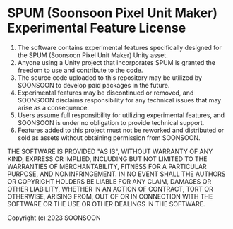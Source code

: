 # SPUM (Soonsoon Pixel Unit Maker) Experimental Feature License

1. The software contains experimental features specifically designed for the SPUM (Soonsoon Pixel Unit Maker) Unity asset.
2. Anyone using a Unity project that incorporates SPUM is granted the freedom to use and contribute to the code.
3. The source code uploaded to this repository may be utilized by SOONSOON to develop paid packages in the future.
4. Experimental features may be discontinued or removed, and SOONSOON disclaims responsibility for any technical issues that may arise as a consequence.
5. Users assume full responsibility for utilizing experimental features, and SOONSOON is under no obligation to provide technical support.
6. Features added to this project must not be reworked and distributed or sold as assets without obtaining permission from SOONSOON.

THE SOFTWARE IS PROVIDED "AS IS", WITHOUT WARRANTY OF ANY KIND, EXPRESS OR IMPLIED, INCLUDING BUT NOT LIMITED TO THE WARRANTIES OF MERCHANTABILITY, FITNESS FOR A PARTICULAR PURPOSE, AND NONINFRINGEMENT. IN NO EVENT SHALL THE AUTHORS OR COPYRIGHT HOLDERS BE LIABLE FOR ANY CLAIM, DAMAGES OR OTHER LIABILITY, WHETHER IN AN ACTION OF CONTRACT, TORT OR OTHERWISE, ARISING FROM, OUT OF OR IN CONNECTION WITH THE SOFTWARE OR THE USE OR OTHER DEALINGS IN THE SOFTWARE.

Copyright (c) 2023 SOONSOON
